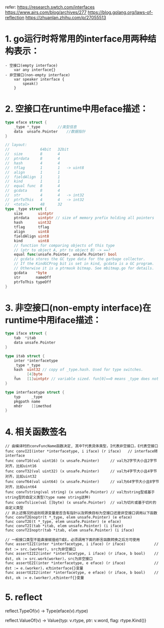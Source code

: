 refer:
    https://research.swtch.com/interfaces
    https://www.airs.com/blog/archives/277
    https://blog.golang.org/laws-of-reflection
    https://zhuanlan.zhihu.com/p/27055513

# 1. go运行时将常用的interface用两种结构表示：
    - 空接口(empty interface)
        var any interface{}
    - 非空接口(non-empty interface)
        var speaker interface {
            speak()
        }

# 2. 空接口在runtime中用eface描述：
```Go
type eface struct {
    _type *_type        //类型信息
    data  unsafe.Pointer    //数据指针
}

// layout:
//              64bit   32bit
//  size        8       4
//  ptrdata     8       4
//  hash        4       4
//  tflag       1       1   -> uint8 
//  align       1       1
//  fieldAlign  1       1
//  kind        1       1
//  equal func  8       4
//  gcdata      8       4
//  str         4       4   -> int32
//  ptrToThis   4       4   -> int32
//  <total>     48      32
type _type struct {
    size       uintptr
    ptrdata    uintptr // size of memory prefix holding all pointers
    hash       uint32
    tflag      tflag
    align      uint8
    fieldAlign uint8
    kind       uint8
    // function for comparing objects of this type
    // (ptr to object A, ptr to object B) -> ==?
    equal func(unsafe.Pointer, unsafe.Pointer) bool
    // gcdata stores the GC type data for the garbage collector.
    // If the KindGCProg bit is set in kind, gcdata is a GC program.
    // Otherwise it is a ptrmask bitmap. See mbitmap.go for details.
    gcdata    *byte
    str       nameOff
    ptrToThis typeOff
}
```

# 3. 非空接口(non-empty interface)在runtime中用iface描述：
```Go
type iface struct {
    tab  *itab
    data unsafe.Pointer
}

type itab struct {
    inter *interfacetype
    _type *_type
    hash  uint32 // copy of _type.hash. Used for type switches.
    _     [4]byte
    fun   [1]uintptr // variable sized. fun[0]==0 means _type does not implement inter.
}

type interfacetype struct {
	typ     _type
	pkgpath name
	mhdr    []imethod
}
```

# 4. 相关函数签名

```golang
// 由编译时的convFuncName函数决定, 其中T代表具体类型，I代表非空接口，E代表空接口
func convI2I(inter *interfacetype, i iface) (r iface)   // interface转interface
func convT16(val uint16) (x unsafe.Pointer)     // val为2字节大小且2字节对齐，比如uint16
func convT32(val uint32) (x unsafe.Pointer)     // val为4字节大小且4字节对齐，比如uint32
func convT64(val uint64) (x unsafe.Pointer)     // val为64字节大小且8字节对齐，比如uint64
func convTstring(val string) (x unsafe.Pointer) // val为string型或基于string型的自定义类型(type name string这种)
func convTslice(val []byte) (x unsafe.Pointer)  // val为切片或基于切片的自定义类型
// 非上述情况的话则视源变量是否含有指针以及转换目标为空接口还是非空接口调用以下函数
func convT2Enoptr(t *_type, elem unsafe.Pointer) (e eface)
func convT2E(t *_type, elem unsafe.Pointer) (e eface) 
func convT2I(tab *itab, elem unsafe.Pointer) (i iface) 
func convT2Inoptr(tab *itab, elem unsafe.Pointer) (i iface)

// 一般接口类型不能直接赋值给T或E，必须调用下面的断言函数转换之后方可使用
func assertI2I(inter *interfacetype, i iface) (r iface)             // dst := src.(worker), src为非空接口
func assertI2I2(inter *interfacetype, i iface) (r iface, b bool)    // dst, ok := src.work(worker)，src为非空接口
func assertE2I(inter *interfacetype, e eface) (r iface)             // dst := e.(worker)，e为interface{}变量
func assertE2I2(inter *interfacetype, e eface) (r iface, b bool)    // dst, ok := e.(worker),e为interf{}变量 

```

# 5. reflect

reflect.TypeOf(v)   →   Type(eface(v).rtype)

reflect.ValueOf(v)  →   Value{typ: v.rtype, ptr: v.word, flag: rtype.Kind()}
